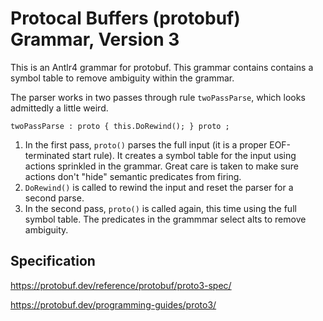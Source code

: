 # Protocal Buffers (protobuf) Grammar, Version 3

This is an Antlr4 grammar for protobuf. This grammar
contains contains a symbol table to remove ambiguity
within the grammar.

The parser works in two passes through rule `twoPassParse`, which looks admittedly
a little weird.
```
twoPassParse : proto { this.DoRewind(); } proto ;
```
1) In the first pass, `proto()` parses the full input (it is a proper EOF-terminated
start rule). It creates a symbol table for the input using actions sprinkled in the grammar.
Great care is taken to make sure actions don't "hide" semantic predicates from firing.
1) `DoRewind()` is called to rewind the input and reset the parser for a second parse.
1) In the second pass, `proto()` is called again, this time using the full
symbol table. The predicates in the grammmar select alts to remove ambiguity.

## Specification

https://protobuf.dev/reference/protobuf/proto3-spec/

https://protobuf.dev/programming-guides/proto3/
